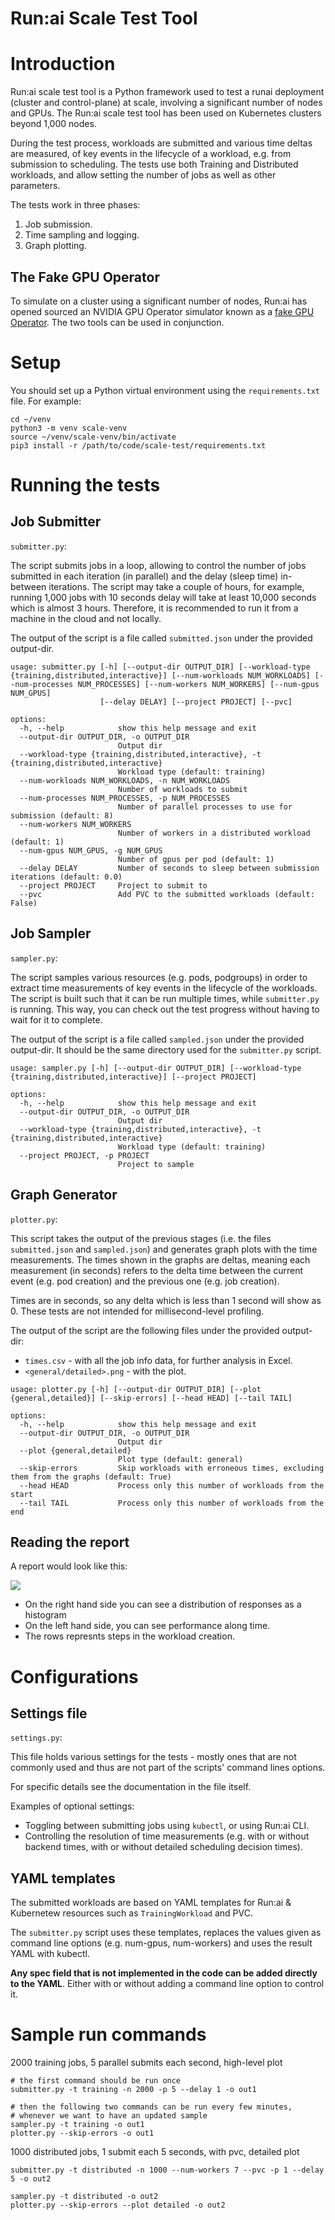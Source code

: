 # Run:ai Scale Test Tool


# Introduction
Run:ai scale test tool is a Python framework used to test a runai deployment (cluster and control-plane) at scale, involving a significant number of nodes and GPUs. The Run:ai scale test tool has been used on Kubernetes clusters beyond 1,000 nodes. 

During the test process, workloads are submitted and various time deltas are measured, of key events in the lifecycle of a workload, e.g. from submission to scheduling.
The tests use both Training and Distributed workloads, and allow setting the number of jobs as well as other parameters. 

The tests work in three phases:

1. Job submission.
2. Time sampling and logging.
3. Graph plotting.


## The Fake GPU Operator

To simulate on a cluster using a significant number of nodes, Run:ai has opened sourced an NVIDIA GPU Operator simulator known as a [fake GPU Operator](https://github.com/run-ai/fake-gpu-operator). The two tools can be used in conjunction. 

# Setup

You should set up a Python virtual environment using the `requirements.txt` file. For example:

```
cd ~/venv
python3 -m venv scale-venv
source ~/venv/scale-venv/bin/activate
pip3 install -r /path/to/code/scale-test/requirements.txt
```


# Running the tests

## Job Submitter

`submitter.py`:

The script submits jobs in a loop, allowing to control the number of jobs submitted in each iteration (in parallel) and the delay (sleep time) in-between iterations. The script may take a couple of hours, for example, running 1,000 jobs with 10 seconds delay will take at least 10,000 seconds which is almost 3 hours. Therefore, it is recommended to run it from a machine in the cloud and not locally.

The output of the script is a file called `submitted.json` under the provided output-dir.


```
usage: submitter.py [-h] [--output-dir OUTPUT_DIR] [--workload-type {training,distributed,interactive}] [--num-workloads NUM_WORKLOADS] [--num-processes NUM_PROCESSES] [--num-workers NUM_WORKERS] [--num-gpus NUM_GPUS]
                    [--delay DELAY] [--project PROJECT] [--pvc]

options:
  -h, --help            show this help message and exit
  --output-dir OUTPUT_DIR, -o OUTPUT_DIR
                        Output dir
  --workload-type {training,distributed,interactive}, -t {training,distributed,interactive}
                        Workload type (default: training)
  --num-workloads NUM_WORKLOADS, -n NUM_WORKLOADS
                        Number of workloads to submit
  --num-processes NUM_PROCESSES, -p NUM_PROCESSES
                        Number of parallel processes to use for submission (default: 8)
  --num-workers NUM_WORKERS
                        Number of workers in a distributed workload (default: 1)
  --num-gpus NUM_GPUS, -g NUM_GPUS
                        Number of gpus per pod (default: 1)
  --delay DELAY         Number of seconds to sleep between submission iterations (default: 0.0)
  --project PROJECT     Project to submit to
  --pvc                 Add PVC to the submitted workloads (default: False)
```


## Job Sampler

`sampler.py`:

The script samples various resources (e.g. pods, podgroups) in order to extract time measurements of key events in the lifecycle of the workloads. The script is built such that it can be run multiple times, while `submitter.py` is running. This way, you can check out the test progress without having to wait for it to complete.

The output of the script is a file called `sampled.json` under the provided output-dir. It should be the same directory used for the `submitter.py` script.

```
usage: sampler.py [-h] [--output-dir OUTPUT_DIR] [--workload-type {training,distributed,interactive}] [--project PROJECT]

options:
  -h, --help            show this help message and exit
  --output-dir OUTPUT_DIR, -o OUTPUT_DIR
                        Output dir
  --workload-type {training,distributed,interactive}, -t {training,distributed,interactive}
                        Workload type (default: training)
  --project PROJECT, -p PROJECT
                        Project to sample
```


## Graph Generator

`plotter.py`:

This script takes the output of the previous stages (i.e. the files `submitted.json` and `sampled.json`) and generates graph plots with the time measurements. The times shown in the graphs are deltas, meaning each measurement (in seconds) refers to the delta time between the current event (e.g. pod creation) and the previous one (e.g. job creation).

Times are in seconds, so any delta which is less than 1 second will show as 0. These tests are not intended for millisecond-level profiling.

The output of the script are the following files under the provided output-dir:

* `times.csv` - with all the job info data, for further analysis in Excel.
* `<general/detailed>.png` - with the plot.


```
usage: plotter.py [-h] [--output-dir OUTPUT_DIR] [--plot {general,detailed}] [--skip-errors] [--head HEAD] [--tail TAIL]

options:
  -h, --help            show this help message and exit
  --output-dir OUTPUT_DIR, -o OUTPUT_DIR
                        Output dir
  --plot {general,detailed}
                        Plot type (default: general)
  --skip-errors         Skip workloads with erroneous times, excluding them from the graphs (default: True)
  --head HEAD           Process only this number of workloads from the start
  --tail TAIL           Process only this number of workloads from the end
```

## Reading the report

A report would look like this:

![](img/sample-report.png)

* On the right hand side you can see a distribution of responses as a histogram
* On the left hand side, you can see performance along time.
* The rows represnts steps in the workload creation.

# Configurations

## Settings file

`settings.py`:

This file holds various settings for the tests - mostly ones that are not commonly used and thus are not part of the scripts' command lines options.

For specific details see the documentation in the file itself.

Examples of optional settings:

* Toggling between submitting jobs using `kubectl`, or using Run:ai CLI.
* Controlling the resolution of time measurements (e.g. with or without backend times, with or without detailed scheduling decision times).

## YAML templates

The submitted workloads are based on YAML templates for Run:ai & Kubernetew resources such as `TrainingWorkload` and PVC.

The `submitter.py` script uses these templates, replaces the values given as command line options (e.g. num-gpus, num-workers) and uses the result YAML with kubectl.

__Any spec field that is not implemented in the code can be added directly to the YAML__. Either with or without adding a command line option to control it.

# Sample run commands

2000 training jobs, 5 parallel submits each second, high-level plot

```
# the first command should be run once
submitter.py -t training -n 2000 -p 5 --delay 1 -o out1

# then the following two commands can be run every few minutes,
# whenever we want to have an updated sample
sampler.py -t training -o out1
plotter.py --skip-errors -o out1
```

1000 distributed jobs, 1 submit each 5 seconds, with pvc, detailed plot

```
submitter.py -t distributed -n 1000 --num-workers 7 --pvc -p 1 --delay 5 -o out2

sampler.py -t distributed -o out2
plotter.py --skip-errors --plot detailed -o out2
```

